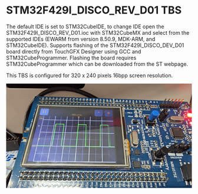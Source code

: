 # STM32F429I_DISCO_REV_D01 TBS

The default IDE is set to STM32CubeIDE, to change IDE open the STM32F429I_DISCO_REV_D01.ioc with STM32CubeMX and select from the supported IDEs (EWARM from version 8.50.9, MDK-ARM, and STM32CubeIDE). Supports flashing of the STM32F429I_DISCO_DEV_D01 board directly from TouchGFX Designer using GCC and STM32CubeProgrammer. Flashing the board requires STM32CubeProgrammer which can be downloaded from the ST webpage. 

This TBS is configured for 320 x 240 pixels 16bpp screen resolution.  


![image](https://github.com/GhKTW/STM32F429I-DISCO_Oscilloscope/blob/main/assets/activating.gif)
